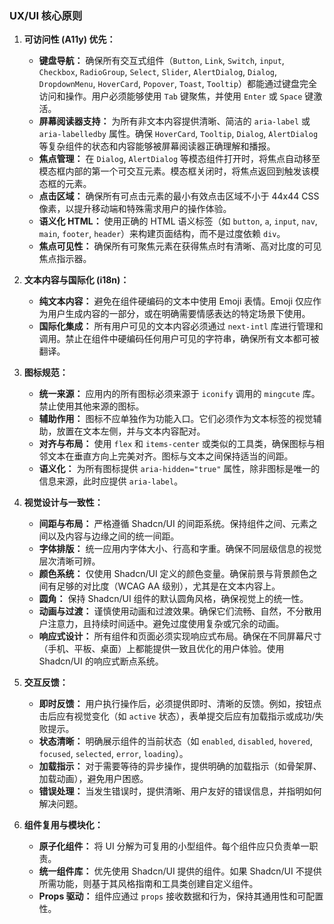 ### UX/UI 核心原则

1.  **可访问性 (A11y) 优先：**
    *   **键盘导航：** 确保所有交互式组件（`Button`, `Link`, `Switch`, `input`, `Checkbox`, `RadioGroup`, `Select`, `Slider`, `AlertDialog`, `Dialog`, `DropdownMenu`, `HoverCard`, `Popover`, `Toast`, `Tooltip`）都能通过键盘完全访问和操作。用户必须能够使用 `Tab` 键聚焦，并使用 `Enter` 或 `Space` 键激活。
    *   **屏幕阅读器支持：** 为所有非文本内容提供清晰、简洁的 `aria-label` 或 `aria-labelledby` 属性。确保 `HoverCard`, `Tooltip`, `Dialog`, `AlertDialog` 等复杂组件的状态和内容能够被屏幕阅读器正确理解和播报。
    *   **焦点管理：** 在 `Dialog`, `AlertDialog` 等模态组件打开时，将焦点自动移至模态框内部的第一个可交互元素。模态框关闭时，将焦点返回到触发该模态框的元素。
    *   **点击区域：** 确保所有可点击元素的最小有效点击区域不小于 44x44 CSS 像素，以提升移动端和特殊需求用户的操作体验。
    *   **语义化 HTML：** 使用正确的 HTML 语义标签（如 `button`, `a`, `input`, `nav`, `main`, `footer`, `header`）来构建页面结构，而不是过度依赖 `div`。
    *   **焦点可见性：** 确保所有可聚焦元素在获得焦点时有清晰、高对比度的可见焦点指示器。

2.  **文本内容与国际化 (i18n)：**
    *   **纯文本内容：** 避免在组件硬编码的文本中使用 Emoji 表情。Emoji 仅应作为用户生成内容的一部分，或在明确需要情感表达的特定场景下使用。
    *   **国际化集成：** 所有用户可见的文本内容必须通过 `next-intl` 库进行管理和调用。禁止在组件中硬编码任何用户可见的字符串，确保所有文本都可被翻译。

3.  **图标规范：**
    *   **统一来源：** 应用内的所有图标必须来源于 `iconify` 调用的 `mingcute` 库。禁止使用其他来源的图标。
    *   **辅助作用：** 图标不应单独作为功能入口。它们必须作为文本标签的视觉辅助，放置在文本左侧，并与文本内容配对。
    *   **对齐与布局：** 使用 `flex` 和 `items-center` 或类似的工具类，确保图标与相邻文本在垂直方向上完美对齐。图标与文本之间保持适当的间距。
    *   **语义化：** 为所有图标提供 `aria-hidden="true"` 属性，除非图标是唯一的信息来源，此时应提供 `aria-label`。

4.  **视觉设计与一致性：**
    *   **间距与布局：** 严格遵循 Shadcn/UI 的间距系统。保持组件之间、元素之间以及内容与边缘之间的统一间距。
    *   **字体排版：** 统一应用内字体大小、行高和字重。确保不同层级信息的视觉层次清晰可辨。
    *   **颜色系统：** 仅使用 Shadcn/UI 定义的颜色变量。确保前景与背景颜色之间有足够的对比度（WCAG AA 级别），尤其是在文本内容上。
    *   **圆角：** 保持 Shadcn/UI 组件的默认圆角风格，确保视觉上的统一性。
    *   **动画与过渡：** 谨慎使用动画和过渡效果。确保它们流畅、自然，不分散用户注意力，且持续时间适中。避免过度使用复杂或冗余的动画。
    *   **响应式设计：** 所有组件和页面必须实现响应式布局。确保在不同屏幕尺寸（手机、平板、桌面）上都能提供一致且优化的用户体验。使用 Shadcn/UI 的响应式断点系统。

5.  **交互反馈：**
    *   **即时反馈：** 用户执行操作后，必须提供即时、清晰的反馈。例如，按钮点击后应有视觉变化（如 `active` 状态），表单提交后应有加载指示或成功/失败提示。
    *   **状态清晰：** 明确展示组件的当前状态（如 `enabled`, `disabled`, `hovered`, `focused`, `selected`, `error`, `loading`）。
    *   **加载指示：** 对于需要等待的异步操作，提供明确的加载指示（如骨架屏、加载动画），避免用户困惑。
    *   **错误处理：** 当发生错误时，提供清晰、用户友好的错误信息，并指明如何解决问题。

6.  **组件复用与模块化：**
    *   **原子化组件：** 将 UI 分解为可复用的小型组件。每个组件应只负责单一职责。
    *   **统一组件库：** 优先使用 Shadcn/UI 提供的组件。如果 Shadcn/UI 不提供所需功能，则基于其风格指南和工具类创建自定义组件。
    *   **Props 驱动：** 组件应通过 `props` 接收数据和行为，保持其通用性和可配置性。
